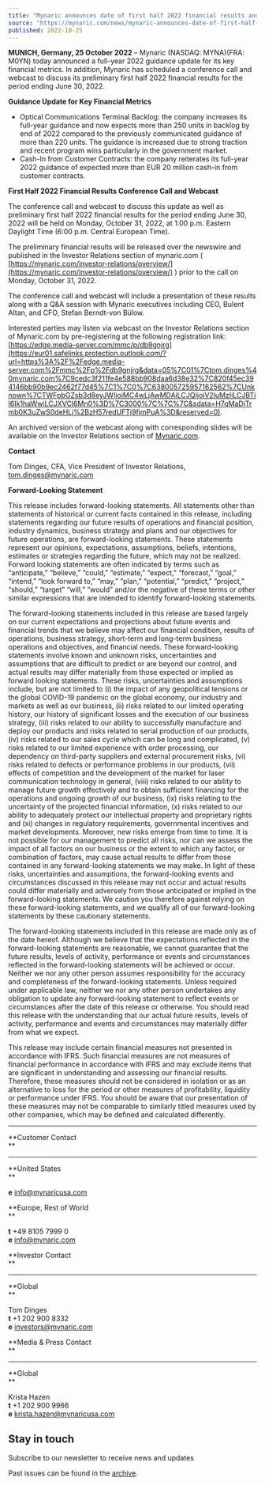 ```yaml
---
title: "Mynaric announces date of first half 2022 financial results and provides full-year 2022 guidance update"
source: "https://mynaric.com/news/mynaric-announces-date-of-first-half-2022-financial-results-and-provides-full-year-2022-guidance-update/"
published: 2022-10-25
---
```

**MUNICH, Germany, 25 October 2022** – Mynaric (NASDAQ: MYNA)(FRA: M0YN) today announced a full-year 2022 guidance update for its key financial metrics. In addition, Mynaric has scheduled a conference call and webcast to discuss its preliminary first half 2022 financial results for the period ending June 30, 2022.

**Guidance Update for Key Financial Metrics**

- Optical Communications Terminal Backlog: the company increases its full-year guidance and now expects more than 250 units in backlog by end of 2022 compared to the previously communicated guidance of more than 220 units. The guidance is increased due to strong traction and recent program wins particularly in the government market.
- Cash-In from Customer Contracts: the company reiterates its full-year 2022 guidance of expected more than EUR 20 million cash-in from customer contracts.

**First Half 2022 Financial Results Conference Call and Webcast**

The conference call and webcast to discuss this update as well as preliminary first half 2022 financial results for the period ending June 30, 2022 will be held on Monday, October 31, 2022, at 1:00 p.m. Eastern Daylight Time (6:00 p.m. Central European Time).

The preliminary financial results will be released over the newswire and published in the Investor Relations section of mynaric.com ( [https://mynaric.com/investor-relations/overview/](https://mynaric.com/investor-relations/overview/) ) prior to the call on Monday, October 31, 2022.

The conference call and webcast will include a presentation of these results along with a Q&A session with Mynaric executives including CEO, Bulent Altan, and CFO, Stefan Berndt-von Bülow.

Interested parties may listen via webcast on the Investor Relations section of Mynaric.com by pre-registering at the following registration link: [https://edge.media-server.com/mmc/p/db9gnjrg](https://eur01.safelinks.protection.outlook.com/?url=https%3A%2F%2Fedge.media-server.com%2Fmmc%2Fp%2Fdb9gnjrg&data=05%7C01%7Ctom.dinges%40mynaric.com%7C9cedc3f211fe4e588bb908daa6d38e32%7C820f45ec394146bb90b9ec2462f77d45%7C1%7C0%7C638005725957162562%7CUnknown%7CTWFpbGZsb3d8eyJWIjoiMC4wLjAwMDAiLCJQIjoiV2luMzIiLCJBTiI6Ik1haWwiLCJXVCI6Mn0%3D%7C3000%7C%7C%7C&sdata=H7qMaDjTrmb0K3uZwS0deHLj%2BzH57redUFTj9fjmPuA%3D&reserved=0).

An archived version of the webcast along with corresponding slides will be available on the Investor Relations section of [Mynaric.com](http://www.mynaric.com/).

**Contact**

Tom Dinges, CFA, Vice President of Investor Relations, tom.dinges@mynaric.com

**Forward-Looking Statement**

This release includes forward-looking statements. All statements other than statements of historical or current facts contained in this release, including statements regarding our future results of operations and financial position, industry dynamics, business strategy and plans and our objectives for future operations, are forward-looking statements. These statements represent our opinions, expectations, assumptions, beliefs, intentions, estimates or strategies regarding the future, which may not be realized. Forward looking statements are often indicated by terms such as “anticipate,” “believe,” “could,” “estimate,” “expect,” “forecast,” “goal,” “intend,” “look forward to,” “may,” “plan,” “potential,” “predict,” “project,” “should,” “target” “will,” “would” and/or the negative of these terms or other similar expressions that are intended to identify forward-looking statements.

The forward-looking statements included in this release are based largely on our current expectations and projections about future events and financial trends that we believe may affect our financial condition, results of operations, business strategy, short-term and long-term business operations and objectives, and financial needs. These forward-looking statements involve known and unknown risks, uncertainties and assumptions that are difficult to predict or are beyond our control, and actual results may differ materially from those expected or implied as forward looking statements. These risks, uncertainties and assumptions include, but are not limited to (i) the impact of any geopolitical tensions or the global COVID-19 pandemic on the global economy, our industry and markets as well as our business, (ii) risks related to our limited operating history, our history of significant losses and the execution of our business strategy, (iii) risks related to our ability to successfully manufacture and deploy our products and risks related to serial production of our products, (iv) risks related to our sales cycle which can be long and complicated, (v) risks related to our limited experience with order processing, our dependency on third-party suppliers and external procurement risks, (vi) risks related to defects or performance problems in our products, (vii) effects of competition and the development of the market for laser communication technology in general, (viii) risks related to our ability to manage future growth effectively and to obtain sufficient financing for the operations and ongoing growth of our business, (ix) risks relating to the uncertainty of the projected financial information, (x) risks related to our ability to adequately protect our intellectual property and proprietary rights and (xi) changes in regulatory requirements, governmental incentives and market developments. Moreover, new risks emerge from time to time. It is not possible for our management to predict all risks, nor can we assess the impact of all factors on our business or the extent to which any factor, or combination of factors, may cause actual results to differ from those contained in any forward-looking statements we may make. In light of these risks, uncertainties and assumptions, the forward-looking events and circumstances discussed in this release may not occur and actual results could differ materially and adversely from those anticipated or implied in the forward-looking statements. We caution you therefore against relying on these forward-looking statements, and we qualify all of our forward-looking statements by these cautionary statements.

The forward-looking statements included in this release are made only as of the date hereof. Although we believe that the expectations reflected in the forward-looking statements are reasonable, we cannot guarantee that the future results, levels of activity, performance or events and circumstances reflected in the forward-looking statements will be achieved or occur. Neither we nor any other person assumes responsibility for the accuracy and completeness of the forward-looking statements. Unless required under applicable law, neither we nor any other person undertakes any obligation to update any forward-looking statement to reflect events or circumstances after the date of this release or otherwise. You should read this release with the understanding that our actual future results, levels of activity, performance and events and circumstances may materially differ from what we expect.

This release may include certain financial measures not presented in accordance with IFRS. Such financial measures are not measures of financial performance in accordance with IFRS and may exclude items that are significant in understanding and assessing our financial results. Therefore, these measures should not be considered in isolation or as an alternative to loss for the period or other measures of profitability, liquidity or performance under IFRS. You should be aware that our presentation of these measures may not be comparable to similarly titled measures used by other companies, which may be defined and calculated differently.

---

**Customer Contact  
**

---

**United States  
**

**e** [info@mynaricusa.com](https://mynaric.com/news/mynaric-announces-date-of-first-half-2022-financial-results-and-provides-full-year-2022-guidance-update/)

**Europe, Rest of World  
**

**t** +49 8105 7999 0  
**e** [info@mynaric.com](https://mynaric.com/news/mynaric-announces-date-of-first-half-2022-financial-results-and-provides-full-year-2022-guidance-update/)

**Investor Contact  
**

---

**Global  
**

Tom Dinges  
**t** +1 202 900 8332  
**e** [investors@mynaric.com](https://mynaric.com/news/mynaric-announces-date-of-first-half-2022-financial-results-and-provides-full-year-2022-guidance-update/)

**Media & Press Contact  
**

---

**Global  
**

Krista Hazen  
**t** +1 202 900 9966  
**e** [krista.hazen@mynaricusa.com](https://mynaric.com/news/mynaric-announces-date-of-first-half-2022-financial-results-and-provides-full-year-2022-guidance-update/)

## Stay in touch

Subscribe to our newsletter to receive news and updates

Past issues can be found in the [archive](https://us17.campaign-archive.com/home/?u=7b919ac48d490499a79acff9f&id=aaebe0d6df).